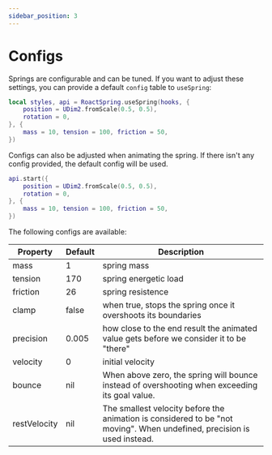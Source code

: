 ```yaml
---
sidebar_position: 3
---
```


# Configs

Springs are configurable and can be tuned. If you want to adjust these settings, you can provide a default `config` table to `useSpring`:

```lua
local styles, api = RoactSpring.useSpring(hooks, {
    position = UDim2.fromScale(0.5, 0.5),
    rotation = 0,
}, { 
    mass = 10, tension = 100, friction = 50,
})
```

Configs can also be adjusted when animating the spring. If there isn't any config provided, the default config will be used.

```lua
api.start({
    position = UDim2.fromScale(0.5, 0.5),
    rotation = 0,
}, { 
    mass = 10, tension = 100, friction = 50,
})
```

The following configs are available:

| Property      | Default | Description  |
| ----------- | ----------- | ---- |
| mass | 1 | spring mass |
| tension | 170 | spring energetic load |
| friction | 26 | spring resistence |
| clamp | false | when true, stops the spring once it overshoots its boundaries |
| precision | 0.005 | how close to the end result the animated value gets before we consider it to be "there" |
| velocity | 0 | initial velocity |
| bounce | nil | When above zero, the spring will bounce instead of overshooting when exceeding its goal value. |
| restVelocity | nil | The smallest velocity before the animation is considered to be "not moving". When undefined, precision is used instead. |
